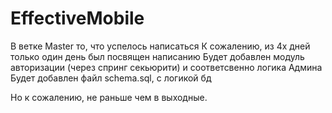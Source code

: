 # EffectiveMobile
В ветке Master то, что успелось написаться
К сожалению, из 4х дней только один день был посвящен написанию
Будет добавлен модуль авторизации (через спринг секьюрити) и соответсвенно логика Админа
Будет добавлен файл schema.sql, с логикой бд

Но к сожалению, не раньше чем в выходные.

